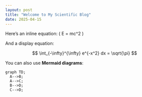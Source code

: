 ```yaml
---
layout: post
title: "Welcome to My Scientific Blog"
date: 2025-04-15
---
```


Here’s an inline equation: \( E = mc^2 \)

And a display equation:

$$
\int_{-\infty}^{\infty} e^{-x^2} dx = \sqrt{\pi}
$$

You can also use **Mermaid diagrams**:

```mermaid
graph TD;
  A-->B;
  A-->C;
  B-->D;
  C-->D;

